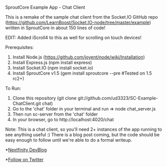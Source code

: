 SproutCore Example App - Chat Client

This is a remake of the sample chat client from the Socket.IO GitHub repo (https://github.com/LearnBoost/Socket.IO-node/tree/master/example) written in SproutCore in about 150 lines of code!

EDIT: Added iScroll4 to this as well for scrolling on touch devices!

Prerequisites:

1. Install Node.js (https://github.com/joyent/node/wiki/Installation)
2. Install Express.js (npm install express)
3. Install Socket.IO (npm install socket.io)
4. Install SproutCore v1.5 (gem install sproutcore --pre #Tested on 1.5 rc2+)

To Run:

1. Clone this repository (git clone git://github.com/ud3323/SC-Example-ChatClient.git chat)
2. Go to the 'chat' folder in your terminal and run => node chat_server.js
3. Then run sc-server from the 'chat' folder
4. In your browser, go to http://localhost:4020/chat

Note: 
This is a chat client, so you'll need 2+ instances of the app running to see anything useful :)
There is a blog post coming, but the code should be easy enough to follow until we're able to do a formal writeup. 

*[Nextfinity DevBlog](http://blog.nextfinity.net)

*[Follow on Twitter](http://twitter.com/roy_daniels)
